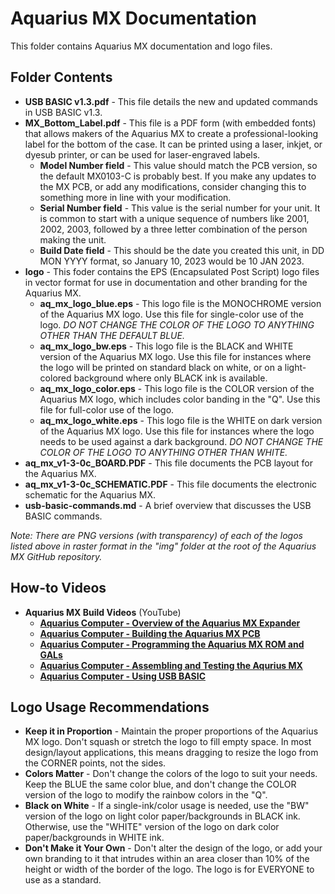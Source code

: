 # Aquarius MX Documentation
This folder contains Aquarius MX documentation and logo files.

## Folder Contents
 - **USB BASIC v1.3.pdf** - This file details the new and updated commands in USB BASIC v1.3.
 - **MX_Bottom_Label.pdf** - This file is a PDF form (with embedded fonts) that allows makers of the Aquarius MX to create a professional-looking label for the bottom of the case. It can be printed using a laser, inkjet, or dyesub printer, or can be used for laser-engraved labels.
   - **Model Number field** - This value should match the PCB version, so the default MX0103-C is probably best. If you make any updates to the MX PCB, or add any modifications, consider changing this to something more in line with your modification.
   - **Serial Number field** - This value is the serial number for your unit. It is common to start with a unique sequence of numbers like 2001, 2002, 2003, followed by a three letter combination of the person making the unit.
   - **Build Date field** - This should be the date you created this unit, in DD MON YYYY format, so January 10, 2023 would be 10 JAN 2023.
 - **logo** - This foder contains the EPS (Encapsulated Post Script) logo files in vector format for use in documentation and other branding for the Aquarius MX.
   - **aq_mx_logo_blue.eps** - This logo file is the MONOCHROME version of the Aquarius MX logo. Use this file for single-color use of the logo. *DO NOT CHANGE THE COLOR OF THE LOGO TO ANYTHING OTHER THAN THE DEFAULT BLUE.*
   - **aq_mx_logo_bw.eps** - This logo file is the BLACK and WHITE version of the Aquarius MX logo. Use this file for instances where the logo will be printed on standard black on white, or on a light-colored background where only BLACK ink is available.
   - **aq_mx_logo_color.eps** - This logo file is the COLOR version of the Aquarius MX logo, which includes color banding in the "Q". Use this file for full-color use of the logo.
   - **aq_mx_logo_white.eps** - This logo file is the WHITE on dark version of the Aquarius MX logo. Use this file for instances where the logo needs to be used against a dark background. *DO NOT CHANGE THE COLOR OF THE LOGO TO ANYTHING OTHER THAN WHITE.*
 - **aq_mx_v1-3-0c_BOARD.PDF** - This file documents the PCB layout for the Aquarius MX.
 - **aq_mx_v1-3-0c_SCHEMATIC.PDF** - This file documents the electronic schematic for the Aquarius MX.
 - **usb-basic-commands.md** - A brief overview that discusses the USB BASIC commands.
 
 *Note: There are PNG versions (with transparency) of each of the logos listed above in raster format in the "img" folder at the root of the Aquarius MX GitHub repository.*
## How-to Videos
- **Aquarius MX Build Videos** (YouTube)
   - **[Aquarius Computer - Overview of the Aquarius MX Expander](https://youtu.be/i6mWsHNqth0)**
   - **[Aquarius Computer - Building the Aquarius MX PCB](https://youtu.be/_-p9Ycmr9VQ)**
   - **[Aquarius Computer - Programming the Aquarius MX ROM and GALs](https://youtu.be/DqxqzWqVAIM)**
   - **[Aquarius Computer - Assembling and Testing the Aqurius MX](https://youtu.be/FKW6YiFKHf0)**
   - **[Aquarius Computer - Using USB BASIC](https://youtu.be/Butym641a-0)**

## Logo Usage Recommendations
- **Keep it in Proportion** - Maintain the proper proportions of the Aquarius MX logo. Don't squash or stretch the logo to fill empty space. In most design/layout applications, this means dragging to resize the logo from the CORNER points, not the sides.
- **Colors Matter** - Don't change the colors of the logo to suit your needs. Keep the BLUE the same color blue, and don't change the COLOR version of the logo to modify the rainbow colors in the "Q".
- **Black on White** - If a single-ink/color usage is needed, use the "BW" version of the logo on light color paper/backgrounds in BLACK ink. Otherwise, use the "WHITE" version of the logo on dark color paper/backgrounds in WHITE ink.
- **Don't Make it Your Own** - Don't alter the design of the logo, or add your own branding to it that intrudes within an area closer than 10% of the height or width of the border of the logo. The logo is for EVERYONE to use as a standard.
